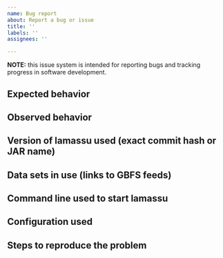```yaml
---
name: Bug report
about: Report a bug or issue
title: ''
labels: ''
assignees: ''

---
```


**NOTE:** this issue system is intended for reporting bugs and tracking progress in software
development.


## Expected behavior

## Observed behavior

## Version of lamassu used (exact commit hash or JAR name)

## Data sets in use (links to GBFS feeds)

## Command line used to start lamassu

## Configuration used

## Steps to reproduce the problem